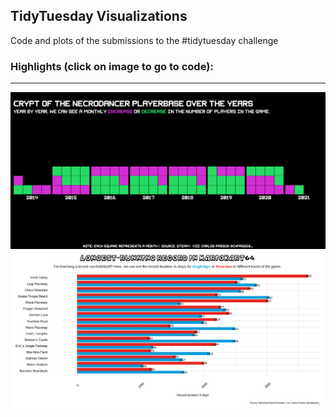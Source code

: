 ## TidyTuesday Visualizations

Code and plots of the submissions to the #tidytuesday challenge

### Highlights (click on image to go to code): <br>
---
<div class="row"> 
  <div class="column">
	<a href="2021/week12/steam_games.R"><img src="2021/week12/crypt_necrodancer.png"></a>
	<a href="2021/week22/mariokart.R"><img src="2021/week22/mariokarti_plot.png"></a>
  	
  </div>
</div>
